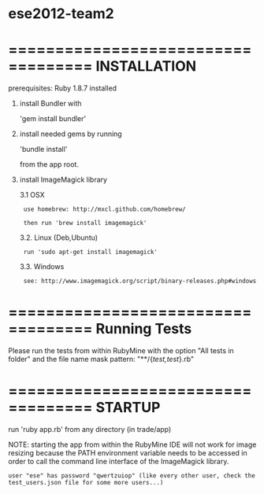 ese2012-team2
=============

===================================
INSTALLATION
===================================

prerequisites: Ruby 1.8.7 installed

1. install Bundler with

    'gem install bundler'

2. install needed gems by running

    'bundle install'

    from the app root.

3. install ImageMagick library

    3.1 OSX

        use homebrew: http://mxcl.github.com/homebrew/

        then run 'brew install imagemagick'

    3.2. Linux (Deb,Ubuntu)

        run 'sudo apt-get install imagemagick'

    3.3. Windows

        see: http://www.imagemagick.org/script/binary-releases.php#windows

===================================
Running Tests
===================================

Please run the tests from within RubyMine with the option "All tests in folder" and the file name mask pattern: "**/{*_test,test_*}.rb"

===================================
STARTUP
===================================

   run 'ruby app.rb' from any directory (in trade/app)

   NOTE: starting the app from within the RubyMine IDE will not work for image resizing because the
   PATH environment variable needs to be accessed in order to call the command
   line interface of the ImageMagick library.

    user "ese" has password "qwertzuiop" (like every other user, check the test_users.json file for some more users...)